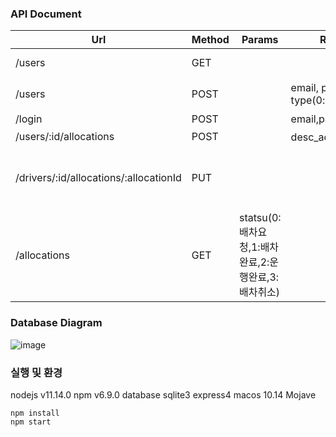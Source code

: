 ### API Document

| Url | Method | Params |Request| Response |
|--------|--------|--------|--------|--------|
|/users|GET|||id, email, type|
|/users|POST||email, password, type(0:user,1:driver)|회원가입 완료|
|/login|POST||email,password||
|/users/:id/allocations|POST||desc_address:목적지||
|/drivers/:id/allocations/:allocationId|PUT|||신청한 배차 요청건에 배차되었습니다.|
|/allocations|GET|statsu(0:배차요청,1:배차완료,2:운행완료,3:배차취소)||||

### Database Diagram
![image](https://user-images.githubusercontent.com/6600765/57578231-f38b9780-74c2-11e9-95a0-d8f21b057ba2.png)


### 실행 및 환경
nodejs v11.14.0
npm v6.9.0
database sqlite3
express4
macos 10.14 Mojave
```
npm install
npm start
```

